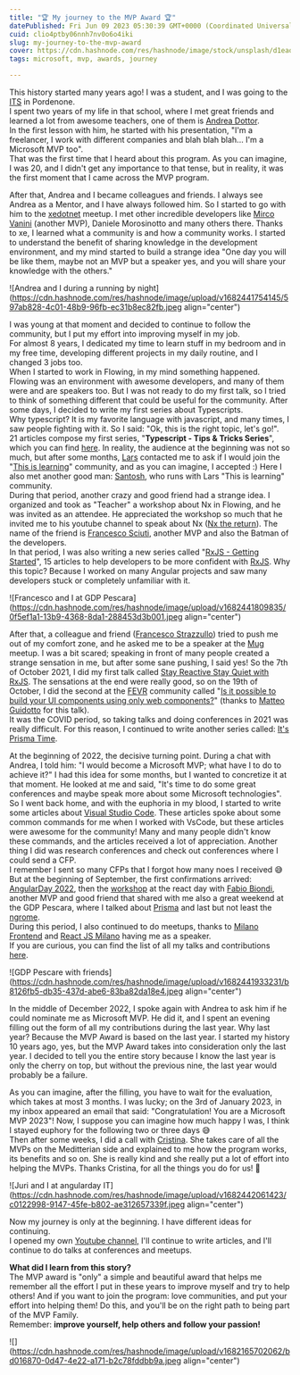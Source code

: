```yaml
---
title: "🏆 My journey to the MVP Award 🏆"
datePublished: Fri Jun 09 2023 05:30:39 GMT+0000 (Coordinated Universal Time)
cuid: clio4ptby06nnh7nv0o6o4iki
slug: my-journey-to-the-mvp-award
cover: https://cdn.hashnode.com/res/hashnode/image/stock/unsplash/d1eaoAabeXs/upload/ecf36218be28db2b0f3bcf3922604b4d.jpeg
tags: microsoft, mvp, awards, journey

---
```


This history started many years ago! I was a student, and I was going to the [ITS](https://www.itsaltoadriatico.it/) in Pordenone.  
I spent two years of my life in that school, where I met great friends and learned a lot from awesome teachers, one of them is [Andrea Dottor](https://www.dottor.net/).  
In the first lesson with him, he started with his presentation, "I'm a freelancer, I work with different companies and blah blah blah... I'm a Microsoft MVP too".  
That was the first time that I heard about this program. As you can imagine, I was 20, and I didn't get any importance to that tense, but in reality, it was the first moment that I came across the MVP program.

After that, Andrea and I became colleagues and friends. I always see Andrea as a Mentor, and I have always followed him. So I started to go with him to the [xedotnet](https://www.xedotnet.org/) meetup. I met other incredible developers like [Mirco Vanini](https://mvp.microsoft.com/en-us/PublicProfile/4039714?fullName=Mirco%20Vanini) (another MVP), Daniele Morosinotto and many others there. Thanks to xe, I learned what a community is and how a community works. I started to understand the benefit of sharing knowledge in the development environment, and my mind started to build a strange idea "One day you will be like them, maybe not an MVP but a speaker yes, and you will share your knowledge with the others."

![Andrea and I during a running by night](https://cdn.hashnode.com/res/hashnode/image/upload/v1682441754145/597ab828-4c01-48b9-96fb-ec31b8ec82fb.jpeg align="center")

I was young at that moment and decided to continue to follow the community, but I put my effort into improving myself in my job.  
For almost 8 years, I dedicated my time to learn stuff in my bedroom and in my free time, developing different projects in my daily routine, and I changed 3 jobs too.  
When I started to work in Flowing, in my mind something happened.  
Flowing was an environment with awesome developers, and many of them were and are speakers too. But I was not ready to do my first talk, so I tried to think of something different that could be useful for the community. After some days, I decided to write my first series about Typescripts.  
Why typescript? It is my favorite language with javascript, and many times, I saw people fighting with it. So I said: "Ok, this is the right topic, let's go!".  
21 articles compose my first series, "**Typescript - Tips & Tricks Series**", which you can find [here](https://dev.to/puppo/series/11213). In reality, the audience at the beginning was not so much, but after some months, [Lars](https://twitter.com/LayZeeDK) contacted me to ask if I would join the "[This is learning](https://dev.to/this-is-learning)" community, and as you can imagine, I accepted :) Here I also met another good man: [Santosh](https://twitter.com/SantoshYadavDev), who runs with Lars "This is learning" community.  
During that period, another crazy and good friend had a strange idea. I organized and took as "Teacher" a workshop about Nx in Flowing, and he was invited as an attendee. He appreciated the workshop so much that he invited me to his youtube channel to speak about Nx ([Nx the return](https://www.youtube.com/watch?v=hS_2Okd-CkM)). The name of the friend is [Francesco Sciuti](https://mvp.microsoft.com/en-us/PublicProfile/5003974?fullName=Francesco%20Sciuti), another MVP and also the Batman of the developers.  
In that period, I was also writing a new series called "[RxJS - Getting Started](https://dev.to/puppo/series/13743)", 15 articles to help developers to be more confident with [RxJS](https://rxjs.dev/). Why this topic? Because I worked on many Angular projects and saw many developers stuck or completely unfamiliar with it.

![Francesco and I at GDP Pescara](https://cdn.hashnode.com/res/hashnode/image/upload/v1682441809835/0f5ef1a1-13b9-4368-8da1-288453d3b001.jpeg align="center")

After that, a colleague and friend ([Francesco Strazzullo](https://www.linkedin.com/in/francescostrazzullo/)) tried to push me out of my comfort zone, and he asked me to be a speaker at the [Mug](https://marcausergroup.it/) meetup. I was a bit scared; speaking in front of many people created a strange sensation in me, but after some sane pushing, I said yes! So the 7th of October 2021, I did my first talk called [Stay Reactive Stay Quiet with RxJS](https://marcausergroup.it/eventi/2021/10/07/stay-reactive-stay-quiet-with-rxjs.html). The sensations at the end were really good, so on the 19th of October, I did the second at the [FEVR](https://www.fevr.it/) community called "[Is it possible to build your UI components using only web components?](https://www.fevr.it/eventi/2021/10/is-it-possible-to-build-your-ui-components-using-only-web-components/)" (thanks to [Matteo Guidotto](https://www.linkedin.com/in/matteoguidotto/) for this talk).  
It was the COVID period, so taking talks and doing conferences in 2021 was really difficult. For this reason, I continued to write another series called: [It's Prisma Time](https://dev.to/puppo/series/15827).

At the beginning of 2022, the decisive turning point. During a chat with Andrea, I told him: "I would become a Microsoft MVP; what have I to do to achieve it?" I had this idea for some months, but I wanted to concretize it at that moment. He looked at me and said, "It's time to do some great conferences and maybe speak more about some Microsoft technologies".  
So I went back home, and with the euphoria in my blood, I started to write some articles about [Visual Studio Code](https://dev.to/puppo/series/16773). These articles spoke about some common commands for me when I worked with VsCode, but these articles were awesome for the community! Many and many people didn't know these commands, and the articles received a lot of appreciation. Another thing I did was research conferences and check out conferences where I could send a CFP.  
I remember I sent so many CFPs that I forgot how many noes I received 😅  
But at the beginning of September, the first confirmations arrived: [AngularDay 2022](https://2022.angularday.it/talks_speakers/), then the [workshop](https://2022.reactjsday.it/workshop/workshop_Unit-Test.html) at the react day with [Fabio Biondi](https://mvp.microsoft.com/en-us/PublicProfile/5003526?fullName=Fabio%20Biondi), another MVP and good friend that shared with me also a great weekend at the GDP Pescara, where I talked about [Prisma](https://devfest.gdgpescara.it/sessions/304) and last but not least the [ngrome](https://www.youtube.com/watch?v=h_Faplx37yk).  
During this period, I also continued to do meetups, thanks to [Milano Frontend](https://www.meetup.com/it-IT/milano-front-end/) and [React JS Milano](https://www.meetup.com/it-IT/react-js-milano/) having me as a speaker.  
If you are curious, you can find the list of all my talks and contributions [here](https://mvp.microsoft.com/en-us/PublicProfile/5005133?fullName=Luca%20Del%20Puppo).

![GDP Pescare with friends](https://cdn.hashnode.com/res/hashnode/image/upload/v1682441933231/b8126fb5-db35-437d-abe6-83ba82da18e4.jpeg align="center")

In the middle of December 2022, I spoke again with Andrea to ask him if he could nominate me as Microsoft MVP. He did it, and I spent an evening filling out the form of all my contributions during the last year. Why last year? Because the MVP Award is based on the last year. I started my history 10 years ago, yes, but the MVP Award takes into consideration only the last year. I decided to tell you the entire story because I know the last year is only the cherry on top, but without the previous nine, the last year would probably be a failure.

As you can imagine, after the filling, you have to wait for the evaluation, which takes at most 3 months. I was lucky; on the 3rd of January 2023, in my inbox appeared an email that said: "Congratulation! You are a Microsoft MVP 2023"! Now, I suppose you can imagine how much happy I was, I think I stayed euphory for the following two or three days 😅  
Then after some weeks, I did a call with [Cristina](https://www.linkedin.com/in/crisgonz/). She takes care of all the MVPs on the Meditterian side and explained to me how the program works, its benefits and so on. She is really kind and she really put a lot of effort into helping the MVPs. Thanks Cristina, for all the things you do for us! 🫶

![Juri and I at angularday IT](https://cdn.hashnode.com/res/hashnode/image/upload/v1682442061423/c0122998-9147-45fe-b802-ae312657339f.jpeg align="center")

Now my journey is only at the beginning. I have different ideas for continuing.  
I opened my own [Youtube channel,](https://www.youtube.com/@Puppo_92) I'll continue to write articles, and I'll continue to do talks at conferences and meetups.

**What did I learn from this story?**  
The MVP award is "only" a simple and beautiful award that helps me remember all the effort I put in these years to improve myself and try to help others! And if you want to join the program: love communities, and put your effort into helping them! Do this, and you'll be on the right path to being part of the MVP Family.  
Remember: **improve yourself, help others and follow your passion!**

![](https://cdn.hashnode.com/res/hashnode/image/upload/v1682165702062/bd016870-0d47-4e22-a171-b2c78fddbb9a.jpeg align="center")